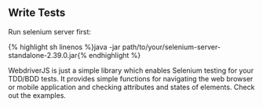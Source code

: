 Write Tests
-----------

Run selenium server first:

{% highlight sh linenos %}java -jar path/to/your/selenium-server-standalone-2.39.0.jar{% endhighlight %}

WebdriverJS is just a simple library which enables Selenium testing for your TDD/BDD
tests. It provides simple functions for navigating the web browser or mobile application
and checking attributes and states of elements. Check out the examples.